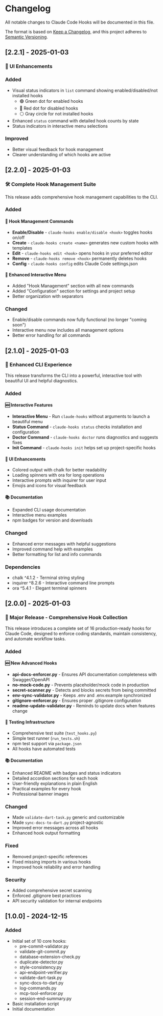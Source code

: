 # Changelog

All notable changes to Claude Code Hooks will be documented in this file.

The format is based on [Keep a Changelog](https://keepachangelog.com/en/1.0.0/),
and this project adheres to [Semantic Versioning](https://semver.org/spec/v2.0.0.html).

## [2.2.1] - 2025-01-03

### 🎨 UI Enhancements

### Added
- Visual status indicators in `list` command showing enabled/disabled/not installed hooks
  - 🟢 Green dot for enabled hooks
  - 🔴 Red dot for disabled hooks  
  - ⚪ Gray circle for not installed hooks
- Enhanced `status` command with detailed hook counts by state
- Status indicators in interactive menu selections

### Improved
- Better visual feedback for hook management
- Clearer understanding of which hooks are active

## [2.2.0] - 2025-01-03

### 🛠️ Complete Hook Management Suite

This release adds comprehensive hook management capabilities to the CLI.

### Added

#### 🎯 Hook Management Commands
- **Enable/Disable** - `claude-hooks enable/disable <hook>` toggles hooks on/off
- **Create** - `claude-hooks create <name>` generates new custom hooks with templates
- **Edit** - `claude-hooks edit <hook>` opens hooks in your preferred editor
- **Remove** - `claude-hooks remove <hook>` permanently deletes hooks
- **Config** - `claude-hooks config` edits Claude Code settings.json

#### 🎨 Enhanced Interactive Menu
- Added "Hook Management" section with all new commands
- Added "Configuration" section for settings and project setup
- Better organization with separators

### Changed
- Enable/disable commands now fully functional (no longer "coming soon")
- Interactive menu now includes all management options
- Better error handling for all commands

## [2.1.0] - 2025-01-03

### 🎨 Enhanced CLI Experience

This release transforms the CLI into a powerful, interactive tool with beautiful UI and helpful diagnostics.

### Added

#### 🆕 Interactive Features
- **Interactive Menu** - Run `claude-hooks` without arguments to launch a beautiful menu
- **Status Command** - `claude-hooks status` checks installation and configuration
- **Doctor Command** - `claude-hooks doctor` runs diagnostics and suggests fixes
- **Init Command** - `claude-hooks init` helps set up project-specific hooks

#### 🎨 UI Enhancements
- Colored output with chalk for better readability
- Loading spinners with ora for long operations
- Interactive prompts with inquirer for user input
- Emojis and icons for visual feedback

#### 📚 Documentation
- Expanded CLI usage documentation
- Interactive menu examples
- npm badges for version and downloads

### Changed
- Enhanced error messages with helpful suggestions
- Improved command help with examples
- Better formatting for list and info commands

### Dependencies
- chalk ^4.1.2 - Terminal string styling
- inquirer ^8.2.6 - Interactive command line prompts
- ora ^5.4.1 - Elegant terminal spinners

## [2.0.0] - 2025-01-03

### 🎉 Major Release - Comprehensive Hook Collection

This release introduces a complete set of 16 production-ready hooks for Claude Code, designed to enforce coding standards, maintain consistency, and automate workflow tasks.

### Added

#### 🆕 New Advanced Hooks
- **api-docs-enforcer.py** - Ensures API documentation completeness with Swagger/OpenAPI
- **no-mock-code.py** - Prevents placeholder/mock code in production
- **secret-scanner.py** - Detects and blocks secrets from being committed
- **env-sync-validator.py** - Keeps .env and .env.example synchronized
- **gitignore-enforcer.py** - Ensures proper .gitignore configuration
- **readme-update-validator.py** - Reminds to update docs when features change

#### 🧪 Testing Infrastructure
- Comprehensive test suite (`test_hooks.py`)
- Simple test runner (`run_tests.sh`)
- npm test support via `package.json`
- All hooks have automated tests

#### 📚 Documentation
- Enhanced README with badges and status indicators
- Detailed accordion sections for each hook
- User-friendly explanations in plain English
- Practical examples for every hook
- Professional banner images

### Changed
- Made `validate-dart-task.py` generic and customizable
- Made `sync-docs-to-dart.py` project-agnostic
- Improved error messages across all hooks
- Enhanced hook output formatting

### Fixed
- Removed project-specific references
- Fixed missing imports in various hooks
- Improved hook reliability and error handling

### Security
- Added comprehensive secret scanning
- Enforced .gitignore best practices
- API security validation for internal endpoints

## [1.0.0] - 2024-12-15

### Added
- Initial set of 10 core hooks:
  - pre-commit-validator.py
  - validate-git-commit.py
  - database-extension-check.py
  - duplicate-detector.py
  - style-consistency.py
  - api-endpoint-verifier.py
  - validate-dart-task.py
  - sync-docs-to-dart.py
  - log-commands.py
  - mcp-tool-enforcer.py
  - session-end-summary.py
- Basic installation script
- Initial documentation